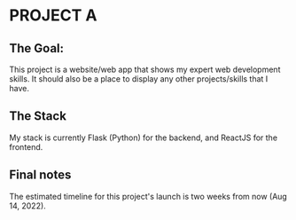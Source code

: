 # PROJECT A

## The Goal:

This project is a website/web app that shows my expert web development skills. It should also be a place to display any other projects/skills that I have.

## The Stack
My stack is currently Flask (Python) for the backend, and ReactJS for the frontend.

## Final notes
The estimated timeline for this project's launch is two weeks from now (Aug 14, 2022).
